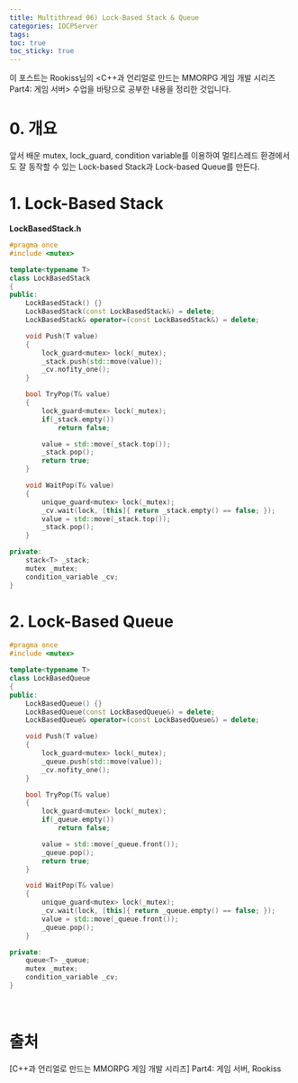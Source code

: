 ```yaml
---
title: Multithread 06) Lock-Based Stack & Queue
categories: IOCPServer
tags: 
toc: true
toc_sticky: true
---
```


이 포스트는 Rookiss님의 \<C++과 언리얼로 만드는 MMORPG 게임 개발 시리즈 Part4:  게임 서버> 수업을 바탕으로 공부한 내용을 정리한 것입니다. 

# **0. 개요**
 
앞서 배운 mutex, lock_guard, condition variable를 이용하여 멀티스레드 환경에서도 잘 동작할 수 있는 Lock-based Stack과 Lock-based Queue를 만든다. 

# **1. Lock-Based Stack**

**LockBasedStack.h**

```c++
#pragma once
#include <mutex>

template<typename T>
class LockBasedStack
{
public:
    LockBasedStack() {}
    LockBasedStack(const LockBasedStack&) = delete;
    LockBasedStack& operator=(const LockBasedStack&) = delete;

    void Push(T value)
    {
        lock_guard<mutex> lock(_mutex);
        _stack.push(std::move(value));
        _cv.nofity_one();
    }

    bool TryPop(T& value)
    {
        lock_guard<mutex> lock(_mutex);
        if(_stack.empty())
            return false; 

        value = std::move(_stack.top());
        _stack.pop();
        return true;
    }

    void WaitPop(T& value)
    {
        unique_guard<mutex> lock(_mutex);
        _cv.wait(lock, [this]{ return _stack.empty() == false; });
        value = std::move(_stack.top());
        _stack.pop();
    }

private:
    stack<T> _stack;
    mutex _mutex;
    condition_variable _cv;
}
```

# **2. Lock-Based Queue**

```c++
#pragma once
#include <mutex>

template<typename T>
class LockBasedQueue
{
public:
    LockBasedQueue() {}
    LockBasedQueue(const LockBasedQueue&) = delete;
    LockBasedQueue& operator=(const LockBasedQueue&) = delete;

    void Push(T value)
    {
        lock_guard<mutex> lock(_mutex);
        _queue.push(std::move(value));
        _cv.nofity_one();
    }

    bool TryPop(T& value)
    {
        lock_guard<mutex> lock(_mutex);
        if(_queue.empty())
            return false; 

        value = std::move(_queue.front());
        _queue.pop();
        return true;
    }

    void WaitPop(T& value)
    {
        unique_guard<mutex> lock(_mutex);
        _cv.wait(lock, [this]{ return _queue.empty() == false; });
        value = std::move(_queue.front());
        _queue.pop();
    }

private:
    queue<T> _queue;
    mutex _mutex;
    condition_variable _cv;
}
```

<br/> 

# **출처**

[C++과 언리얼로 만드는 MMORPG 게임 개발 시리즈] Part4: 게임 서버, Rookiss
